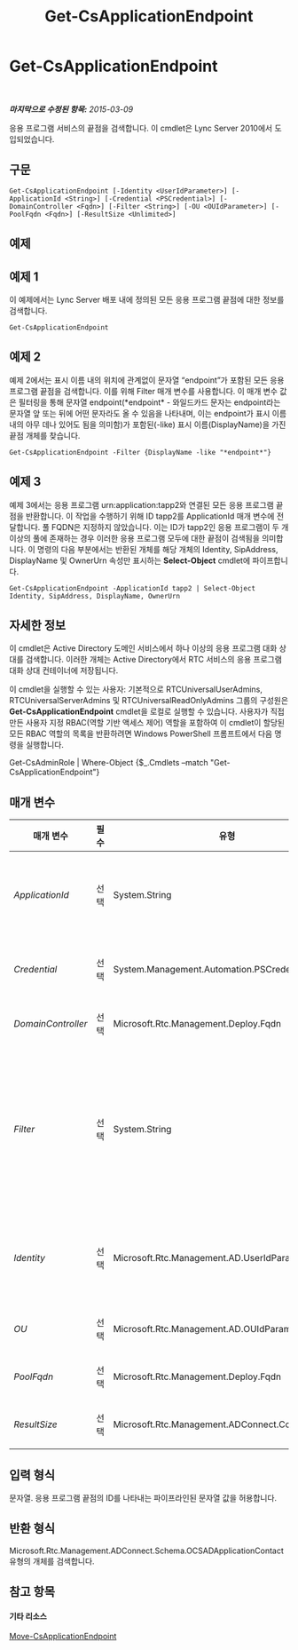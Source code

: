 ﻿---
title: Get-CsApplicationEndpoint
TOCTitle: Get-CsApplicationEndpoint
ms:assetid: 820d3bbd-0348-4272-bdb3-c3d612d0836a
ms:mtpsurl: https://technet.microsoft.com/ko-kr/library/Gg398655(v=OCS.15)
ms:contentKeyID: 49304221
ms.date: 08/10/2015
mtps_version: v=OCS.15
ms.translationtype: HT
---

# Get-CsApplicationEndpoint

 

_**마지막으로 수정된 항목:** 2015-03-09_

응용 프로그램 서비스의 끝점을 검색합니다. 이 cmdlet은 Lync Server 2010에서 도입되었습니다.

## 구문

    Get-CsApplicationEndpoint [-Identity <UserIdParameter>] [-ApplicationId <String>] [-Credential <PSCredential>] [-DomainController <Fqdn>] [-Filter <String>] [-OU <OUIdParameter>] [-PoolFqdn <Fqdn>] [-ResultSize <Unlimited>]

## 예제

## 예제 1

이 예제에서는 Lync Server 배포 내에 정의된 모든 응용 프로그램 끝점에 대한 정보를 검색합니다.

    Get-CsApplicationEndpoint

## 예제 2

예제 2에서는 표시 이름 내의 위치에 관계없이 문자열 “endpoint”가 포함된 모든 응용 프로그램 끝점을 검색합니다. 이를 위해 Filter 매개 변수를 사용합니다. 이 매개 변수 값은 필터링을 통해 문자열 endpoint(\*endpoint\* - 와일드카드 문자는 endpoint라는 문자열 앞 또는 뒤에 어떤 문자라도 올 수 있음을 나타내며, 이는 endpoint가 표시 이름 내의 아무 데나 있어도 됨을 의미함)가 포함된(-like) 표시 이름(DisplayName)을 가진 끝점 개체를 찾습니다.

    Get-CsApplicationEndpoint -Filter {DisplayName -like "*endpoint*"}

## 예제 3

예제 3에서는 응용 프로그램 urn:application:tapp2와 연결된 모든 응용 프로그램 끝점을 반환합니다. 이 작업을 수행하기 위해 ID tapp2를 ApplicationId 매개 변수에 전달합니다. 풀 FQDN은 지정하지 않았습니다. 이는 ID가 tapp2인 응용 프로그램이 두 개 이상의 풀에 존재하는 경우 이러한 응용 프로그램 모두에 대한 끝점이 검색됨을 의미합니다. 이 명령의 다음 부분에서는 반환된 개체를 해당 개체의 Identity, SipAddress, DisplayName 및 OwnerUrn 속성만 표시하는 **Select-Object** cmdlet에 파이프합니다.

    Get-CsApplicationEndpoint -ApplicationId tapp2 | Select-Object Identity, SipAddress, DisplayName, OwnerUrn

## 자세한 정보

이 cmdlet은 Active Directory 도메인 서비스에서 하나 이상의 응용 프로그램 대화 상대를 검색합니다. 이러한 개체는 Active Directory에서 RTC 서비스의 응용 프로그램 대화 상대 컨테이너에 저장됩니다.

이 cmdlet을 실행할 수 있는 사용자: 기본적으로 RTCUniversalUserAdmins, RTCUniversalServerAdmins 및 RTCUniversalReadOnlyAdmins 그룹의 구성원은 **Get-CsApplicationEndpoint** cmdlet을 로컬로 실행할 수 있습니다. 사용자가 직접 만든 사용자 지정 RBAC(역할 기반 액세스 제어) 역할을 포함하여 이 cmdlet이 할당된 모든 RBAC 역할의 목록을 반환하려면 Windows PowerShell 프롬프트에서 다음 명령을 실행합니다.

Get-CsAdminRole | Where-Object {$\_.Cmdlets –match "Get-CsApplicationEndpoint"}

## 매개 변수


<table>
<colgroup>
<col style="width: 25%" />
<col style="width: 25%" />
<col style="width: 25%" />
<col style="width: 25%" />
</colgroup>
<thead>
<tr class="header">
<th>매개 변수</th>
<th>필수</th>
<th>유형</th>
<th>설명</th>
</tr>
</thead>
<tbody>
<tr class="odd">
<td><p><em>ApplicationId</em></p></td>
<td><p>선택</p></td>
<td><p>System.String</p></td>
<td><p>검색할 응용 프로그램 끝점의 응용 프로그램 ID입니다. 응용 프로그램 ID는 끝점의 OwnerUrn 속성 값입니다. 예를 들어 OwnerUrn 속성의 값이 urn:application:Caa인 경우 응용 프로그램 ID는 urn:application:Caa입니다. 그러나 접미사(이 경우 Caa)만 입력하여 끝점을 검색할 수 있습니다(예: -ApplicationId Caa).</p></td>
</tr>
<tr class="even">
<td><p><em>Credential</em></p></td>
<td><p>선택</p></td>
<td><p>System.Management.Automation.PSCredential</p></td>
<td><p>Get 작업이 진행되는 대체 자격 증명입니다. Windows PowerShell cmdlet <strong>Get-Credential</strong>을 호출하여 PSCredential 개체를 검색할 수 있습니다.</p></td>
</tr>
<tr class="odd">
<td><p><em>DomainController</em></p></td>
<td><p>선택</p></td>
<td><p>Microsoft.Rtc.Management.Deploy.Fqdn</p></td>
<td><p>도메인 컨트롤러를 지정하도록 합니다. 도메인 컨트롤러를 지정하지 않으면 사용 가능한 첫 번째 도메인 컨트롤러가 사용됩니다.</p></td>
</tr>
<tr class="even">
<td><p><em>Filter</em></p></td>
<td><p>선택</p></td>
<td><p>System.String</p></td>
<td><p>Lync Server 관련 특성을 필터링하여 반환된 데이터를 제한할 수 있도록 합니다. 예를 들어 반환되는 데이터를 표시 이름 또는 SIP 주소가 특정 와일드카드 패턴과 일치하는 연락처로 제한할 수 있습니다.</p>
<p>Filter 매개 변수는 <strong>Where-Object</strong> cmdlet에 사용되는 구문과 동일한 Windows PowerShell 필터링 구문을 사용합니다. 예를 들어 Enterprise Voice를 사용하도록 설정된 대화 상대만 반환하는 필터는 {EnterpriseVoiceEnabled -eq $True}와 유사합니다. 여기서 EnterpriseVoiceEnabled는 Active Directory 특성을 나타내고 -eq는 비교 연산자(같음)를 나타내며 $True(기본 제공 Windows PowerShell 변수)는 필터 값을 나타냅니다.</p></td>
</tr>
<tr class="odd">
<td><p><em>Identity</em></p></td>
<td><p>선택</p></td>
<td><p>Microsoft.Rtc.Management.AD.UserIdParameter</p></td>
<td><p>검색할 응용 프로그램 끝점의 ID, SIP 주소 또는 표시 이름입니다. ID는 끝점의 고유 이름으로 구성됩니다. 일반적으로 CN의 일부로 GUID(Globally Unique Identifier)를 포함합니다(예: CN={8811fefe-e0bb-4fab-ae39-7aaeddd423dc},CN=Application Contacts,CN=RTC Service,CN=Services,CN=Configuration,DC=Vdomain,DC=com).</p></td>
</tr>
<tr class="even">
<td><p><em>OU</em></p></td>
<td><p>선택</p></td>
<td><p>Microsoft.Rtc.Management.AD.OUIdParameter</p></td>
<td><p>끝점이 있는 OU(조직 구성 단위)입니다.</p></td>
</tr>
<tr class="odd">
<td><p><em>PoolFqdn</em></p></td>
<td><p>선택</p></td>
<td><p>Microsoft.Rtc.Management.Deploy.Fqdn</p></td>
<td><p>응용 프로그램 끝점이 위치하는 풀의 FQDN(정규화된 도메인 이름)입니다.</p></td>
</tr>
<tr class="even">
<td><p><em>ResultSize</em></p></td>
<td><p>선택</p></td>
<td><p>Microsoft.Rtc.Management.ADConnect.Core.Unlimited</p></td>
<td><p>검색할 끝점 레코드의 최대 수입니다.</p></td>
</tr>
</tbody>
</table>


## 입력 형식

문자열. 응용 프로그램 끝점의 ID를 나타내는 파이프라인된 문자열 값을 허용합니다.

## 반환 형식

Microsoft.Rtc.Management.ADConnect.Schema.OCSADApplicationContact 유형의 개체를 검색합니다.

## 참고 항목

#### 기타 리소스

[Move-CsApplicationEndpoint](move-csapplicationendpoint.md)

